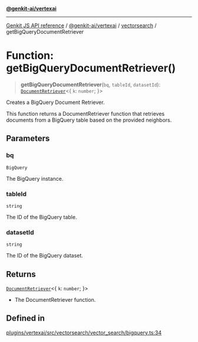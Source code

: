 [**@genkit-ai/vertexai**](../../README.md)

***

[Genkit JS API reference](../../../../README.md) / [@genkit-ai/vertexai](../../README.md) / [vectorsearch](../README.md) / getBigQueryDocumentRetriever

# Function: getBigQueryDocumentRetriever()

> **getBigQueryDocumentRetriever**(`bq`, `tableId`, `datasetId`): [`DocumentRetriever`](../type-aliases/DocumentRetriever.md)\<\{ `k`: `number`; \}\>

Creates a BigQuery Document Retriever.

This function returns a DocumentRetriever function that retrieves documents
from a BigQuery table based on the provided neighbors.

## Parameters

### bq

`BigQuery`

The BigQuery instance.

### tableId

`string`

The ID of the BigQuery table.

### datasetId

`string`

The ID of the BigQuery dataset.

## Returns

[`DocumentRetriever`](../type-aliases/DocumentRetriever.md)\<\{ `k`: `number`; \}\>

- The DocumentRetriever function.

## Defined in

[plugins/vertexai/src/vectorsearch/vector\_search/bigquery.ts:34](https://github.com/firebase/genkit/blob/286538acadb0c266800cfa4edc099546226d5af8/js/plugins/vertexai/src/vectorsearch/vector_search/bigquery.ts#L34)
